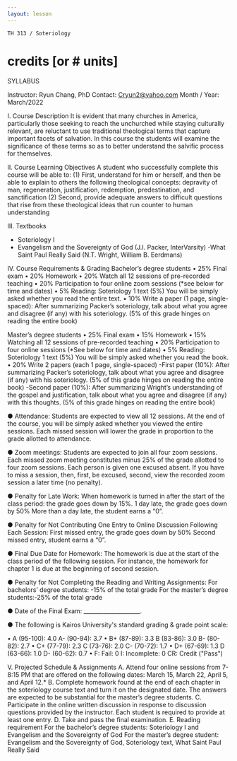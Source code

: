 ```yaml
---
layout: lesson
---
```

    TH 313 / Soteriology
# credits [or # units]

SYLLABUS

Instructor: Ryun Chang, PhD
Contact: Cryun2@yahoo.com
Month / Year: March/2022

I.  Course Description
 It is evident that many churches in America, particularly those seeking to reach the
unchurched while staying culturally relevant, are reluctant to use traditional theological terms that capture important facets of salvation. In this course the students will examine the significance of these terms so as to better understand the salvific process for themselves.

II.  Course Learning Objectives
 A student who successfully complete this course will be able to:
(1) First, understand for him or herself, and then be able to explain to others the
following theological concepts: depravity of man, regeneration, justification,
 redemption, predestination, and sanctification
(2) Second, provide adequate answers to difficult questions that rise from these
  theological ideas that run counter to human understanding

III.  Textbooks

- Soteriology I
- Evangelism and the Sovereignty of God (J.I. Packer, InterVarsity)
-What Saint Paul Really Said (N.T. Wright, William B. Eerdmans)

IV.  Course Requirements & Grading
 Bachelor’s degree students
• 25% Final exam
• 20% Homework
• 20% Watch all 12 sessions of pre-recorded teaching
• 20% Participation to four online zoom sessions (*see below for time and dates)
• 5% Reading: Soteriology 1 text (5%)
 You will be simply asked whether you read the entire text.
• 10% Write a paper (1 page, single-spaced): After summarizing Packer’s soteriology,
 talk about what you agree and disagree (if any) with his soteriology.
 (5% of this grade hinges on reading the entire book)

 Master’s degree students
• 25% Final exam
• 15% Homework
• 15% Watching all 12 sessions of pre-recorded teaching
• 20% Participation to four online sessions (*See below for time and dates)
• 5% Reading: Soteriology 1 text (5%)
 You will be simply asked whether you read the book.
• 20% Write 2 papers (each 1 page, single-spaced)
 -First paper (10%): After summarizing Packer’s soteriology,
 talk about what you agree and disagree (if any) with his soteriology.
 (5% of this grade hinges on reading the entire book)
 -Second paper (10%): After summarizing Wright’s understanding of the gospel and
 justification, talk about what you agree and disagree (if any) with this thoughts.
 (5% of this grade hinges on reading the entire book)


● Attendance: Students are expected to view all 12 sessions.  At the end of the course, you will be simply asked whether you viewed the entire sessions.
Each missed session will lower the grade in proportion to the grade allotted to attendance.

● Zoom meetings: Students are expected to join all four zoom sessions.
Each missed zoom meeting constitutes minus 25% of the grade allotted to four zoom sessions. Each person is given one excused absent. If you have to miss a session, then, first, be excused, second, view the recorded zoom session a later time (no penalty).

● Penalty for Late Work:
When homework is turned in after the start of the class period: the grade goes down by 15%.
1 day late, the grade goes down by 50%
More than a day late, the student earns a “0”.

● Penalty for Not Contributing One Entry to Online Discussion Following Each Session:
 First missed entry, the grade goes down by 50%
 Second missed entry, student earns a “0”.

● Final Due Date for Homework:
 The homework is due at the start of the class period of the following session. For instance, the homework for chapter 1 is due at the beginning of second session.

● Penalty for Not Completing the Reading and Writing Assignments:
For bachelors’ degree students: -15% of the total grade
For the master’s degree students:-25% of the total grade

● Date of the Final Exam:  ____________________.


● The following is Kairos University's standard grading & grade point scale:

•  A (95-100): 4.0    A- (90-94): 3.7
• B+ (87-89): 3.3 B (83-86): 3.0 B- (80-82): 2.7
• C+ (77-79): 2.3 C (73-76): 2.0 C- (70-72): 1.7
• D+ (67-69): 1.3 D (63-66): 1.0 D- (60-62): 0.7
• F: Fail: 0 I: Incomplete: 0 CR: Credit ("Pass")


V.  Projected Schedule & Assignments
 A. Attend four online sessions from 7-8:15 PM that are offered on the following dates:
 March 15, March 22, April 5, and April 12.*
 B. Complete homework found at the end of each chapter in the soteriology course text
  and turn it on the designated date. The answers are expected to be substantial for
  the master’s degree students.
 C. Participate in the online written discussion in response to discussion questions
  provided by the instructor. Each student is required to provide at least one entry.
 D. Take and pass the final examination.
 E. Reading requirement
  For the bachelor’s degree students: Soteriology I and
  Evangelism and the Sovereignty of God
  For the master’s degree student: Evangelism and the Sovereignty of God,
  Soteriology text, What Saint Paul Really Said
